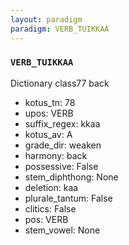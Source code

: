 ```yaml
---
layout: paradigm
paradigm: VERB_TUIKKAA
---
```

### ` VERB_TUIKKAA `

Dictionary class77 back 
* kotus_tn: 78
* upos: VERB
* suffix_regex: kkaa
* kotus_av: A
* grade_dir: weaken
* harmony: back
* possessive: False
* stem_diphthong: None
* deletion: kaa
* plurale_tantum: False
* clitics: False
* pos: VERB
* stem_vowel: None
